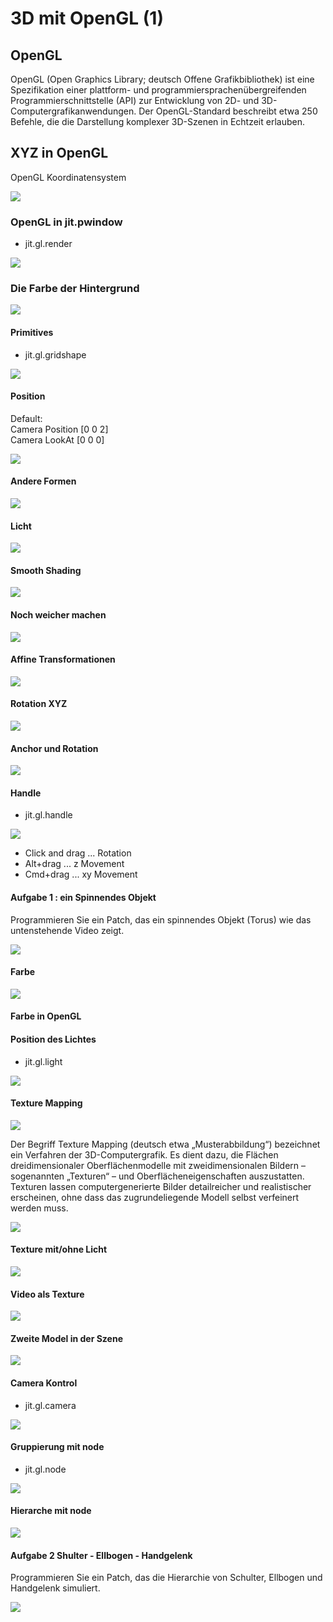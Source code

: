 # 3D mit OpenGL (1)


## OpenGL

OpenGL (Open Graphics Library; deutsch Offene Grafikbibliothek) ist eine Spezifikation einer plattform- und programmiersprachenübergreifenden Programmierschnittstelle (API) zur Entwicklung von 2D- und 3D-Computergrafikanwendungen. Der OpenGL-Standard beschreibt etwa 250 Befehle, die die Darstellung komplexer 3D-Szenen in Echtzeit erlauben. 

## XYZ in OpenGL

OpenGL Koordinatensystem

![](K4/coordinate_systems_right_handed.png)

### OpenGL in jit.pwindow
- jit.gl.render

![](K4/1.png)

### Die Farbe der Hintergrund
![](K4/1_extra.png)


#### Primitives
- jit.gl.gridshape

![](K4/2.png)

#### Position

Default:  
Camera Position [0 0 2]  
Camera LookAt [0 0 0]

![](K4/3.png)

#### Andere Formen

![](K4/4.png)


#### Licht

![](K4/5.png)


#### Smooth Shading 
![](K4/6.png)


#### Noch weicher machen

![](K4/6_extra.png)

#### Affine Transformationen

![](K4/7.png)

#### Rotation XYZ

![](K4/7_extra.png)

#### Anchor und Rotation

![](K4/7_extra2.png)

#### Handle

- jit.gl.handle

![](K4/8.png)

- Click and drag ... Rotation
- Alt+drag ... z Movement
- Cmd+drag ... xy Movement


#### Aufgabe 1 : ein Spinnendes Objekt

Programmieren Sie ein Patch, das ein spinnendes Objekt (Torus) wie das untenstehende Video zeigt.

![](K4/spinning.gif)

#### Farbe

![](K4/9.png)


#### Farbe in OpenGL

#### Position des Lichtes

- jit.gl.light

![](K4/10.png)


#### Texture Mapping

![](https://i.stack.imgur.com/eQBkf.jpg)

Der Begriff Texture Mapping (deutsch etwa „Musterabbildung“) bezeichnet ein Verfahren der 3D-Computergrafik. Es dient dazu, die Flächen dreidimensionaler Oberflächenmodelle mit zweidimensionalen Bildern – sogenannten „Texturen“ – und Oberflächeneigenschaften auszustatten. Texturen lassen computergenerierte Bilder detailreicher und realistischer erscheinen, ohne dass das zugrundeliegende Modell selbst verfeinert werden muss.



![](K4/11.png)

#### Texture mit/ohne Licht 

![](K4/11_extra.png)

#### Video als Texture

![](K4/11_extra2.png)


#### Zweite Model in der Szene
![](K4/12.png)

#### Camera Kontrol

- jit.gl.camera

![](K4/13.png)


#### Gruppierung mit node

- jit.gl.node  

![](K4/14.png)


#### Hierarche mit node
![](K4/14_extra.png)


#### Aufgabe 2 Shulter - Ellbogen - Handgelenk

Programmieren Sie ein Patch, das die Hierarchie von Schulter, Ellbogen und Handgelenk simuliert.

![](K4/arm.gif)
